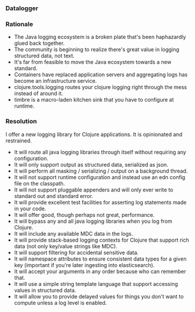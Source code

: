 ### Datalogger


### Rationale


- The Java logging ecosystem is a broken plate that's been haphazardly glued back together.
- The community is beginning to realize there's great value in logging structured data, not text.
- It's far from feasible to move the Java ecosystem towards a new standard. 
- Containers have replaced application servers and aggregating logs has become an infrastructure service.
- clojure.tools.logging routes your clojure logging right through the mess instead of around it.
- timbre is a macro-laden kitchen sink that you have to configure at runtime.


### Resolution

I offer a new logging library for Clojure applications. It is opinionated and restrained.

- It will route all java logging libraries through itself without requiring any configuration.
- It will only support output as structured data, serialized as json.
- It will perform all masking / serializing / output on a background thread.
- It will not support runtime configuration and instead use an edn config file on the classpath. 
- It will not support pluggable appenders and will only ever write to standard out and standard error.
- It will provide excellent test facilities for asserting log statements made in your code.
- It will offer good, though perhaps not great, performance. 
- It will bypass any and all java logging libraries when you log from Clojure. 
- It will include any available MDC data in the logs. 
- It will provide stack-based logging contexts for Clojure that support rich data (not only key/value strings like MDC).
- It will support filtering for accidental sensitive data.
- It will namespace attributes to ensure consistent data types for a given key (important if you're later ingesting into elasticsearch).
- It will accept your arguments in any order because who can remember that.
- It will use a simple string template language that support accessing values in structured data.
- It will allow you to provide delayed values for things you don't want to compute unless a log level is enabled.
